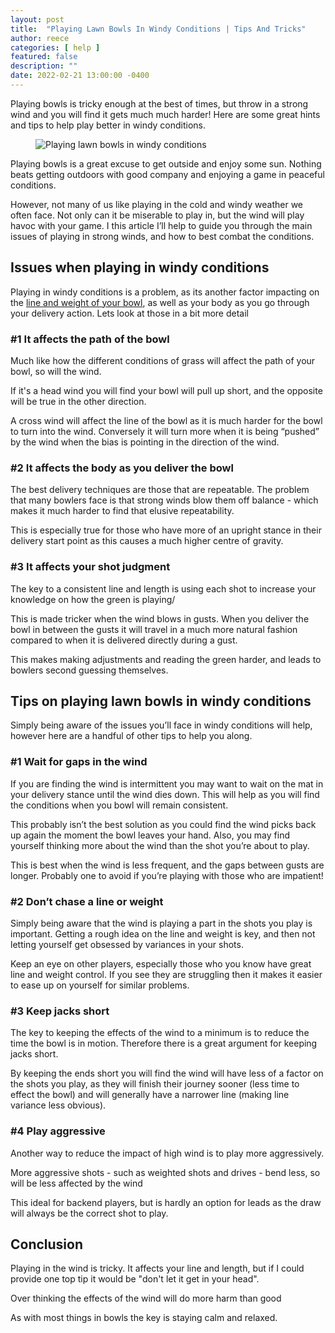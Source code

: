 ```yaml
---
layout: post
title:  "Playing Lawn Bowls In Windy Conditions | Tips And Tricks"
author: reece
categories: [ help ]
featured: false
description: ""
date: 2022-02-21 13:00:00 -0400
---
```

    

<!-- wp:paragraph -->
<p xmlns="http://www.w3.org/1999/xhtml">Playing bowls is tricky enough at the best of times, but throw in a strong wind and you will find it gets much much harder! Here are some great hints and tips to help play better in windy conditions.</p>
<!-- /wp:paragraph -->

<!-- wp:image {"id":80,"sizeSlug":"full","linkDestination":"none"} -->
<figure class="wp-block-image size-full"><img src="/img/posts/playing-lawn-bowls-in-windy-conditions.jpg" alt="Playing lawn bowls in windy conditions" class="wp-image-80"/></figure>
<!-- /wp:image -->

<!-- wp:paragraph -->
<p>Playing bowls is a great excuse to get outside and enjoy some sun. Nothing beats getting outdoors with good company and enjoying a game in peaceful conditions.</p>
<!-- /wp:paragraph -->

<!-- wp:paragraph -->
<p>However, not many of us like playing in the cold and windy weather we often face. Not only can it be miserable to play in, but the wind will play havoc with your game. I this article I’ll help to guide you through the main issues of playing in strong winds, and how to best combat the conditions.</p>
<!-- /wp:paragraph -->

<!-- wp:heading -->
<h2><a href="#issues-when-playing-in-windy-conditions"></a>Issues when playing in windy conditions</h2>
<!-- /wp:heading -->

<!-- wp:paragraph -->
<p>Playing in windy conditions is a problem, as its another factor impacting on the <a href="https://www.jackhighbowls.com/help/finding-the-line-in-lawn-bowls/">line and weight of your bowl</a>, as well as your body as you go through your delivery action. Lets look at those in a bit more detail</p>
<!-- /wp:paragraph -->

<!-- wp:heading {"level":3} -->
<h3><a href="#1-it-affects-the-path-of-the-bowl"></a>#1 It affects the path of the bowl</h3>
<!-- /wp:heading -->

<!-- wp:paragraph -->
<p>Much like how the different conditions of grass will affect the path of your bowl, so will the wind.</p>
<!-- /wp:paragraph -->

<!-- wp:paragraph -->
<p>If it's a head wind you will find your bowl will pull up short, and the opposite will be true in the other direction.</p>
<!-- /wp:paragraph -->

<!-- wp:paragraph -->
<p>A cross wind will affect the line of the bowl as it is much harder for the bowl to turn into the wind. Conversely it will turn more when it is being “pushed” by the wind when the bias is pointing in the direction of the wind.</p>
<!-- /wp:paragraph -->

<!-- wp:heading {"level":3} -->
<h3><a href="#2-it-affects-the-body-as-you-deliver-the-bowl"></a>#2 It affects the body as you deliver the bowl</h3>
<!-- /wp:heading -->

<!-- wp:paragraph -->
<p>The best delivery techniques are those that are repeatable. The problem that many bowlers face is that strong winds blow them off balance - which makes it much harder to find that elusive repeatability.</p>
<!-- /wp:paragraph -->

<!-- wp:paragraph -->
<p>This is especially true for those who have more of an upright stance in their delivery start point as this causes a much higher centre of gravity.</p>
<!-- /wp:paragraph -->

<!-- wp:heading {"level":3} -->
<h3><a href="#3-it-affects-your-shot-judgment"></a>#3 It affects your shot judgment</h3>
<!-- /wp:heading -->

<!-- wp:paragraph -->
<p>The key to a consistent line and length is using each shot to increase your knowledge on how the green is playing/</p>
<!-- /wp:paragraph -->

<!-- wp:paragraph -->
<p>This is made tricker when the wind blows in gusts. When you deliver the bowl in between the gusts it will travel in a much more natural fashion compared to when it is delivered directly during a gust.</p>
<!-- /wp:paragraph -->

<!-- wp:paragraph -->
<p>This makes making adjustments and reading the green harder, and leads to bowlers second guessing themselves.</p>
<!-- /wp:paragraph -->

<!-- wp:heading -->
<h2><a href="#tips-on-playing-lawn-bowls-in-windy-conditions"></a>Tips on playing lawn bowls in windy conditions</h2>
<!-- /wp:heading -->

<!-- wp:paragraph -->
<p>Simply being aware of the issues you’ll face in windy conditions will help, however here are a handful of other tips to help you along.</p>
<!-- /wp:paragraph -->

<!-- wp:heading {"level":3} -->
<h3><a href="#1-wait-for-gaps-in-the-wind"></a>#1 Wait for gaps in the wind</h3>
<!-- /wp:heading -->

<!-- wp:paragraph -->
<p>If you are finding the wind is intermittent you may want to wait on the mat in your delivery stance until the wind dies down. This will help as you will find the conditions when you bowl will remain consistent.</p>
<!-- /wp:paragraph -->

<!-- wp:paragraph -->
<p>This probably isn’t the best solution as you could find the wind picks back up again the moment the bowl leaves your hand. Also, you may find yourself thinking more about the wind than the shot you’re about to play.</p>
<!-- /wp:paragraph -->

<!-- wp:paragraph -->
<p>This is best when the wind is less frequent, and the gaps between gusts are longer. Probably one to avoid if you’re playing with those who are impatient!</p>
<!-- /wp:paragraph -->

<!-- wp:heading {"level":3} -->
<h3><a href="#2-dont-chase-a-line-or-weight"></a>#2 Don’t chase a line or weight</h3>
<!-- /wp:heading -->

<!-- wp:paragraph -->
<p>Simply being aware that the wind is playing a part in the shots you play is important. Getting a rough idea on the line and weight is key, and then not letting yourself get obsessed by variances in your shots.</p>
<!-- /wp:paragraph -->

<!-- wp:paragraph -->
<p>Keep an eye on other players, especially those who you know have great line and weight control. If you see they are struggling then it makes it easier to ease up on yourself for similar problems.</p>
<!-- /wp:paragraph -->

<!-- wp:heading {"level":3} -->
<h3><a href="#3-keep-jacks-short"></a>#3 Keep jacks short</h3>
<!-- /wp:heading -->

<!-- wp:paragraph -->
<p>The key to keeping the effects of the wind to a minimum is to reduce the time the bowl is in motion. Therefore there is a great argument for keeping jacks short.</p>
<!-- /wp:paragraph -->

<!-- wp:paragraph -->
<p>By keeping the ends short you will find the wind will have less of a factor on the shots you play, as they will finish their journey sooner (less time to effect the bowl) and will generally have a narrower line (making line variance less obvious).</p>
<!-- /wp:paragraph -->

<!-- wp:heading {"level":3} -->
<h3><a href="#4-play-aggressive"></a>#4 Play aggressive</h3>
<!-- /wp:heading -->

<!-- wp:paragraph -->
<p>Another way to reduce the impact of high wind is to play more aggressively.</p>
<!-- /wp:paragraph -->

<!-- wp:paragraph -->
<p>More aggressive shots - such as weighted shots and drives - bend less, so will be less affected by the wind</p>
<!-- /wp:paragraph -->

<!-- wp:paragraph -->
<p>This ideal for backend players, but is hardly an option for leads as the draw will always be the correct shot to play.</p>
<!-- /wp:paragraph -->

<!-- wp:heading -->
<h2><a href="#conclusion"></a>Conclusion</h2>
<!-- /wp:heading -->

<!-- wp:paragraph -->
<p>Playing in the wind is tricky. It affects your line and length, but if I could provide one top tip it would be "don't let it get in your head".</p>
<!-- /wp:paragraph -->

<!-- wp:paragraph -->
<p>Over thinking the effects of the wind will do more harm than good</p>
<!-- /wp:paragraph -->

<!-- wp:paragraph -->
<p>As with most things in bowls the key is staying calm and relaxed.</p>
<!-- /wp:paragraph -->
    